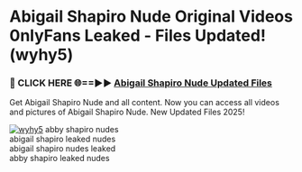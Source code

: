 # Abigail Shapiro Nude Original Videos 0nlyFans Leaked - Files Updated! (wyhy5)

<h3>🔴 CLICK HERE 🌐==►► <a href="https://tinyurl.com/4mcuefdz" rel="nofollow">Abigail Shapiro Nude Updated Files</a></h3>

Get Abigail Shapiro Nude and all content. Now you can access all videos and pictures of Abigail Shapiro Nude. New Updated Files 2025!

[![wyhy5](https://i.imgur.com/StAQSOY.gif)](https://tinyurl.com/4mcuefdz)
abby shapiro nudes<br>
abigail shapiro leaked nudes<br>
abigail shapiro nudes leaked<br>
abby shapiro leaked nudes